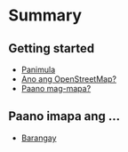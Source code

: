 # Summary

## Getting started

* [Panimula](README.md)
* [Ano ang OpenStreetMap?](first-question.md)
* [Paano mag-mapa?](second-question.md)

## Paano imapa ang ...

* [Barangay](paano-imapa-ang/barangay.md)


